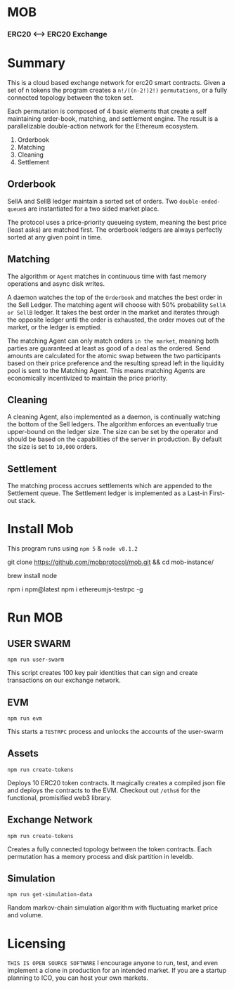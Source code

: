 # MOB

### ERC20 <--> ERC20 Exchange


# Summary

This is a cloud based exchange network for erc20 smart contracts. Given a set of n tokens the program creates a `n!/((n-2!)2!)` `permutations`, or a fully connected topology between the token set.

Each permutation is composed of 4 basic elements that create a self maintaining order-book, matching, and settlement engine. The result is a parallelizable double-action network for the Ethereum ecosystem.

1. Orderbook
2. Matching
3. Cleaning
4. Settlement


## Orderbook

SellA and SellB ledger maintain a sorted set of orders. Two `double-ended-queue`s are instantiated for a two sided market place.

The protocol uses a price-priority queueing system, meaning the best price (least asks) are matched first. The orderbook ledgers are always perfectly sorted at any given point in time.


## Matching

The algorithm or `Agent` matches in continuous time with fast memory operations and async disk writes.

A daemon watches the top of the `Orderbook` and matches the best order in the Sell Ledger. The matching agent will choose with 50% probability `SellA or SellB` ledger. It takes the best order in the market and iterates through the opposite ledger until the order is exhausted, the order moves out of the market, or the ledger is emptied.

The matching Agent can only match orders `in the market`, meaning both parties are guaranteed at least as good of a deal as the ordered. Send amounts are calculated for the atomic swap between the two participants based on their price preference and the resulting spread left in the liquidity pool is sent to the Matching Agent. This means matching Agents are economically incentivized to maintain the price priority.


## Cleaning

A cleaning Agent, also implemented as a daemon, is continually watching the bottom of the Sell ledgers. The algorithm enforces an eventually true upper-bound on the ledger size. The size can be set by the operator and should be based on the capabilities of the server in production. By default the size is set to `10,000` orders.


## Settlement

The matching process accrues settlements which are appended to the Settlement queue. The Settlement ledger is implemented as a Last-in First-out stack.


# Install Mob
This program runs using `npm 5` & `node v8.1.2`

git clone https://github.com/mobprotocol/mob.git && cd mob-instance/

brew install node

npm i npm@latest
npm i ethereumjs-testrpc -g


# Run MOB

## USER SWARM

`npm run user-swarm`

This script creates 100 key pair identities that can sign and create transactions on our exchange network.


## EVM

`npm run evm`

This starts a `TESTRPC` process and unlocks the accounts of the user-swarm


## Assets
`npm run create-tokens`

Deploys 10 ERC20 token contracts. It magically creates a compiled json file and deploys the contracts to the EVM. Checkout out `/eths6` for the functional, promisified web3 library.


## Exchange Network
`npm run create-tokens`

Creates a fully connected topology between the token contracts. Each permutation has a memory process and disk partition in leveldb.


## Simulation
`npm run get-simulation-data`

Random markov-chain simulation algorithm with fluctuating market price and volume.


# Licensing
`THIS IS OPEN SOURCE SOFTWARE` I encourage anyone to run, test, and even implement a clone in production for an intended market. If you are a startup planning to ICO, you can host your own markets.
